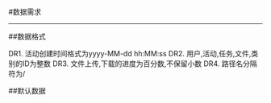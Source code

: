 #数据需求

---

##数据格式

DR1. 活动创建时间格式为yyyy-MM-dd hh:MM:ss
DR2. 用户,活动,任务,文件,类别的ID为整数
DR3. 文件上传,下载的进度为百分数,不保留小数
DR4. 路径名分隔符为/

##默认数据
